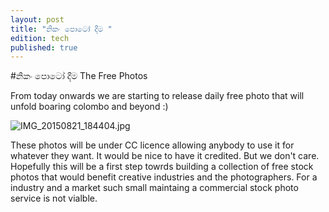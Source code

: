 ```yaml
---
layout: post
title: "නිකං පොටෝ දීම "
edition: tech
published: true
---
```


#නිකං පොටෝ දීම The Free Photos 


From today onwards we are starting to release daily free photo that will unfold boaring colombo and beyond :) 

 ![IMG_20150821_184404.jpg]({{site.baseurl}}/_drafts/IMG_20150821_184404.jpg)


These photos will be under CC licence allowing anybody to use it for whatever they want. It would be nice to have it credited. But we don't care. Hopefully this will be a first step towrds building a collection of free stock photos that would benefit creative industries and the photographers. For a industry and a market such small maintaing a commercial stock photo service is not vialble.  